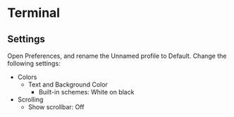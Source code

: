 # Terminal

## Settings

Open Preferences, and rename the Unnamed profile to Default. Change the following settings:

- Colors
    - Text and Background Color
        - Built-in schemes: White on black
- Scrolling
    - Show scrollbar: Off
